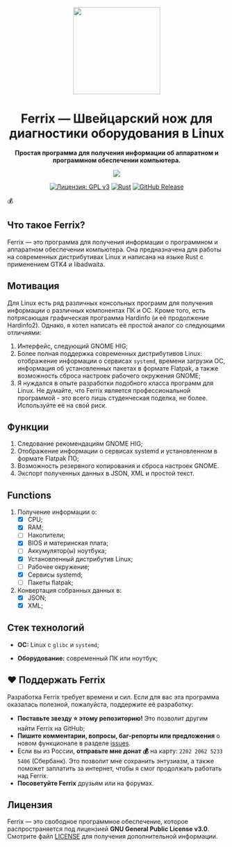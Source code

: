 <div align="center">
  <img src="assets/logo.svg" width="200">
  <h1>Ferrix — Швейцарский нож для диагностики оборудования в Linux</h1>
  <p><b>Простая программа для получения информации об аппаратном и программном обеспечении компьютера.</b></p>
  <img src="assets/main_win.png">

  [![Лицензия: GPL v3](https://img.shields.io/badge/License-GPLv3-blue.svg)](https://www.gnu.org/licenses/gpl-3.0) [![Rust](https://img.shields.io/badge/Made%20with-Rust-orange?logo=rust)](https://www.rust-lang.org/) [![GitHub Release](https://img.shields.io/github/v/release/mskrasnov/ferrix?logo=github)](https://github.com/yourname/ferrix/releases)
</div>💰

## Что такое Ferrix?

Ferrix — это программа для получения информации о программном и аппаратном обеспечении компьютера. Она предназначена для работы на современных дистрибутивах Linux и написана на языке Rust с применением GTK4 и libadwaita.

## Мотивация

Для Linux есть ряд различных консольных программ для получения информации о различных компонентах ПК и ОС. Кроме того, есть потрясающая графическая программа Hardinfo (и её продолжение Hardinfo2). Однако, я хотел написать её простой аналог со следующими отличиями:

1. Интерфейс, следующий GNOME HIG;
2. Более полная поддержка современных дистрибутивов Linux: отображение информации о сервисах `systemd`, времени загрузки ОС, информация об установленных пакетах в формате Flatpak, а также возможность сброса настроек рабочего окружения GNOME;
3. Я нуждался в опыте разработки подобного класса программ для Linux. Не думайте, что Ferrix является профессиональной программой - это всего лишь студенческая поделка, не более. Используйте её на свой риск.

## Функции

1. Следование рекомендациям GNOME HIG;
2. Отображение информации о сервисах systemd и установленном в формате Flatpak ПО;
3. Возможность резервного копирования и сброса настроек GNOME.
4. Экспорт полученных данных в JSON, XML и простой текст.

## Functions

1. Получение информации о:
    - [X] CPU;
    - [X] RAM;
    - [ ] Накопители;
    - [X] BIOS и материнская плата;
    - [ ] Аккумулятор(ы) ноутбука;
    - [X] Установленный дистрибутив Linux;
    - [ ] Рабочее окружение;
    - [X] Сервисы systemd;
    - [ ] Пакеты flatpak;
2. Конвертация собранных данных в:
    - [X] JSON;
    - [X] XML;
<!-- 3. Reset GNOME Desktop settings; -->

<!--## Installation

### Use Flatpak (recommend)

```bash
flatpak install flathub com.mskrasnov.Ferrix
```

### Use AppImage (for portable builds of Ferrix)

Download `*.AppImage` package (runs anywhere):

1. Grab the latest *stable* `*.AppImage` from [Releases](https://github.com/mskrasnov/Ferrix/releases);
2. Make it executable: `chmod +x Ferrix-*.AppImage`;
3. Run it: `./Ferrix-*.AppImage`-->

<!-- ## Screenshots -->

<!-- <details> -->
  <!-- <summary><b>Show</b></summary> -->

  <!-- <br> -->

<!-- **Dashboard** -->
<!-- ![Dashboard page screenshot](assets/main_page.png) -->

<!-- **OS info** -->
<!-- ![OS page screenshot](assets/os_page.png) -->

<!-- **CPU info** -->
<!-- ![CPU info page](assets/cpu_page.png) -->

<!-- **RAM info** -->
<!-- ![RAM info page](assets/ram_page.png) -->

<!-- **Information about system storage** -->
<!-- ![Storage info page](assets/storage_page.png) -->

<!-- **Motherboard info** -->
<!-- ![Motherboard and BIOS info page](assets/dmi_page.png) -->

<!-- **systemd services info** -->
<!-- ![systemd info](assets/systemd_page.png) -->

<!-- **GNOME settings reset page** -->
<!-- ![Reset settings page](assets/reset_page.png) -->

<!-- **Dark mode** -->
<!-- ![Dark mode pages](assets/dark_mode.png) -->

<!-- </details> -->

## Стек технологий

- **ОС:** Linux с `glibc` и `systemd`;
<!--- **Desktop:** runs best on GNOME Shell 42+ (with `libadwaita`), but may work on other desktop shells;
- **Dependencies:** `glibc`, `flatpak` (optional), `systemd`, `dmidecode`, `gtk4`, `libadwaita`;
- **Programming language:** Rust 1.88+ (2024 edition);
- **GUI:** GTK4 + `libadwaita`;-->
- **Оборудование:** современный ПК или ноутбук;

## ❤️ Поддержать Ferrix

Разработка Ferrix требует времени и сил. Если для вас эта программа оказалась полезной, пожалуйста, поддержите её разработку:

- **Поставьте звезду ⭐ этому репозиторию!** Это позволит другим найти Ferrix на GitHub;
- **Пишите комментарии, вопросы, баг-репорты или предложения** о новом функционале в разделе [issues](https://github.com/mskrasnov/Ferrix/issues/new).
- Если вы из России, **отправьте мне донат 💰** на карту: `2202 2062 5233 5406` (Сбербанк). Это позволит мне сохранить энтузиазм, а также поможет заплатить за интернет, чтобы я смог продолжать работать над Ferrix.
- **Посоветуйте Ferrix** друзьям или на форумах.

## Лицензия

Ferrix — это свободное программное обеспечение, которое распространяется под лицензией **GNU General Public License v3.0**. Смотрите файл [LICENSE](LICENSE) для получения дополнительной информации.
